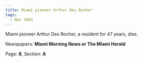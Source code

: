 ```yaml
---  
title: Miami pioneer Arthur Des Rocher  
tags:  
  - Nov 1943  
---  
```

  
Miami pioneer Arthur Des Rocher, a resident for 47 years, dies.  
  
Newspapers: **Miami Morning News or The Miami Herald**  
  
Page: **8**, Section: **A** 
